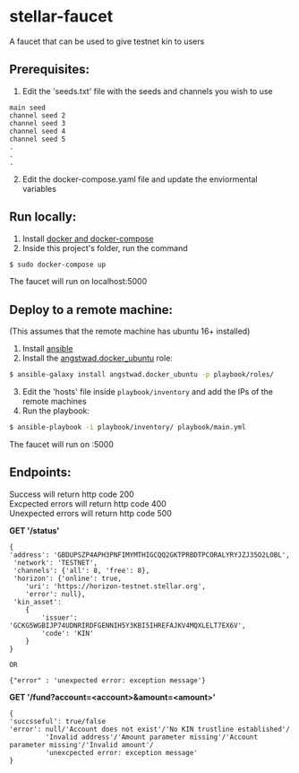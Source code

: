 # stellar-faucet

A faucet that can be used to give testnet kin to users

## Prerequisites:
1. Edit the 'seeds.txt' file with the seeds and channels you wish to use
```
main seed  
channel seed 2  
channel seed 3  
channel seed 4  
channel seed 5  
.  
.  
.
```
2. Edit the docker-compose.yaml file and update the enviormental variables

## Run locally:
1. Install [docker and docker-compose](https://docs.docker.com/install/)
2. Inside this project's folder, run the command
```bash
$ sudo docker-compose up
```
The faucet will run on localhost:5000

## Deploy to a remote machine:
(This assumes that the remote machine has ubuntu 16+ installed)  
1. Install [ansible](http://docs.ansible.com/ansible/latest/installation_guide/intro_installation.html)
2. Install the [angstwad.docker_ubuntu](https://github.com/angstwad/docker.ubuntu) role:
```bash
$ ansible-galaxy install angstwad.docker_ubuntu -p playbook/roles/
```
3. Edit the 'hosts' file inside ```playbook/inventory``` and add the IPs of the remote machines
4. Run the playbook:
```bash
$ ansible-playbook -i playbook/inventory/ playbook/main.yml
```
The faucet will run on <ip>:5000

## Endpoints:
Success will return http code 200  
Excpected errors will return http code 400  
Unexpected errors will return http code 500

**GET '/status'**  
```
{
'address': 'GBDUPSZP4APH3PNFIMYMTHIGCQQ2GKTPRBDTPCORALYRYJZJ35O2LOBL',
 'network': 'TESTNET',
 'channels': {'all': 8, 'free': 8},
 'horizon': {'online': true,
 	'uri': 'https://horizon-testnet.stellar.org',
 	'error': null},
 'kin_asset': 
 	{
    	'issuer': 'GCKG5WGBIJP74UDNRIRDFGENNIH5Y3KBI5IHREFAJKV4MQXLELT7EX6V',
        'code': 'KIN'
    }
}

OR

{"error" : 'unexpected error: exception message'}  

```

**GET '/fund?account=\<account\>&amount=\<amount\>'**
```
{
'succsseful': true/false
'error': null/'Account does not exist'/'No KIN trustline established'/
         'Invalid address'/'Amount parameter missing'/'Account parameter missing'/'Invalid amount'/
         'unexcpected error: exception message'
}
```

